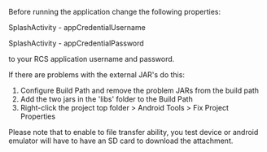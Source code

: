 Before running the application change the following properties:

SplashActivity - appCredentialUsername

SplashActivity - appCredentialPassword

to your RCS application username and password.

If there are problems with the external JAR's do this:

1. Configure Build Path and remove the problem JARs from the build path
2. Add the two jars in the 'libs' folder to the Build Path
3. Right-click the project top folder > Android Tools > Fix Project Properties

Please note that to enable to file transfer ability, you test device or android emulator will have to have an SD card to download the attachment.
